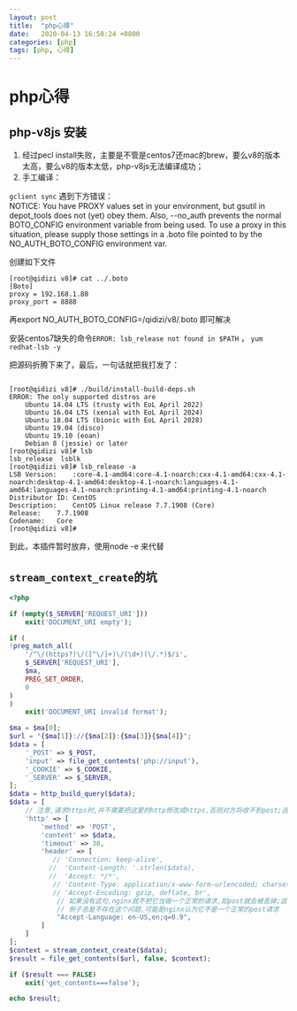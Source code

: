 ```yaml
---
layout: post
title:  "php心得"
date:   2020-04-13 16:50:24 +0800
categories: [php]
tags: [php, 心得]
---
```



# php心得  

## php-v8js 安装
1. 经过pecl install失败，主要是不管是centos7还mac的brew，要么v8的版本太高，要么v8的版本太低，php-v8js无法编译成功；  
2. 手工编译：  

`gclient sync` 遇到下方错误：   
NOTICE: You have PROXY values set in your environment, but gsutil in depot_tools does not (yet) obey them. Also, --no_auth prevents the normal BOTO_CONFIG environment variable from being used. To use a proxy in this situation, please supply those settings in a .boto file pointed to by the NO_AUTH_BOTO_CONFIG environment var.   

创建如下文件    
```  
[root@qidizi v8]# cat ../.boto 
[Boto]
proxy = 192.168.1.80
proxy_port = 8888
```  
再export NO_AUTH_BOTO_CONFIG=/qidizi/v8/.boto 即可解决   

安装centos7缺失的命令`ERROR: lsb_release not found in $PATH` ， `yum redhat-lsb -y`   

把源码折腾下来了，最后，一句话就把我打发了：   

```

[root@qidizi v8]# ./build/install-build-deps.sh
ERROR: The only supported distros are
 	Ubuntu 14.04 LTS (trusty with EoL April 2022)
 	Ubuntu 16.04 LTS (xenial with EoL April 2024)
 	Ubuntu 18.04 LTS (bionic with EoL April 2028)
 	Ubuntu 19.04 (disco)
 	Ubuntu 19.10 (eoan)
 	Debian 8 (jessie) or later
[root@qidizi v8]# lsb
lsb_release  lsblk        
[root@qidizi v8]# lsb_release -a
LSB Version:	:core-4.1-amd64:core-4.1-noarch:cxx-4.1-amd64:cxx-4.1-noarch:desktop-4.1-amd64:desktop-4.1-noarch:languages-4.1-amd64:languages-4.1-noarch:printing-4.1-amd64:printing-4.1-noarch
Distributor ID:	CentOS
Description:	CentOS Linux release 7.7.1908 (Core)
Release:	7.7.1908
Codename:	Core
[root@qidizi v8]# 

```  

到此，本插件暂时放弃，使用node -e 来代替   

    
## `stream_context_create`的坑   
```php
<?php

if (empty($_SERVER['REQUEST_URI']))
    exit('DOCUMENT_URI empty');

if (
!preg_match_all(
    '/^\/(https?)\/([^\/]+)\/(\d+)(\/.*)$/i',
    $_SERVER['REQUEST_URI'],
    $ma,
    PREG_SET_ORDER,
    0
)
)
    exit('DOCUMENT_URI invalid format');

$ma = $ma[0];
$url = "{$ma[1]}://{$ma[2]}:{$ma[3]}{$ma[4]}";
$data = [
    '_POST' => $_POST,
    'input' => file_get_contents('php://input'),
    '_COOKIE' => $_COOKIE,
    '_SERVER' => $_SERVER,
];
$data = http_build_query($data);
$data = [
    // 注意,请求https时,并不需要把这里的http修改成https,否则对方将收不到post;这个误解导致我试了好几个小时;php.net讨论区有这个提示;
    'http' => [
        'method' => 'POST',
        'content' => $data,
        'timeout' => 30,
        'header' => [
           // 'Connection: keep-alive',
          //  'Content-Length: '.strlen($data),
          //  'Accept: */*',
           // 'Content-Type: application/x-www-form-urlencoded; charset=UTF-8',
           // 'Accept-Encoding: gzip, deflate, br',
            // 如果没有这句,nginx就不把它当做一个正常的请求,如post就会被丢掉;这个问题也让我尝试了几个小时,奇怪的是为什么php.net的
            // 例子总是不存在这个问题,可能是nginx认为它不是一个正常的post请求
            "Accept-Language: en-US,en;q=0.9",
        ]
    ]
];
$context = stream_context_create($data);
$result = file_get_contents($url, false, $context);

if ($result === FALSE)
    exit('get_contents===false');

echo $result;

```    






